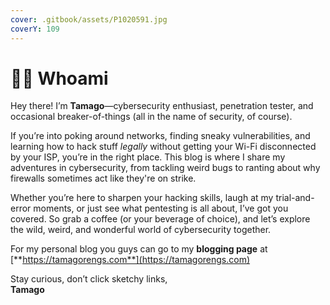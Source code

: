 ```yaml
---
cover: .gitbook/assets/P1020591.jpg
coverY: 109
---
```


# 👨‍💻 Whoami

Hey there! I’m **Tamago**—cybersecurity enthusiast, penetration tester, and occasional breaker-of-things (all in the name of security, of course).

If you’re into poking around networks, finding sneaky vulnerabilities, and learning how to hack stuff _legally_ without getting your Wi-Fi disconnected by your ISP, you’re in the right place. This blog is where I share my adventures in cybersecurity, from tackling weird bugs to ranting about why firewalls sometimes act like they're on strike.

Whether you’re here to sharpen your hacking skills, laugh at my trial-and-error moments, or just see what pentesting is all about, I’ve got you covered. So grab a coffee (or your beverage of choice), and let’s explore the wild, weird, and wonderful world of cybersecurity together.

For my personal blog you guys can go to my **blogging page** at [**https://tamagorengs.com**](https://tamagorengs.com)

Stay curious, don’t click sketchy links,\
**Tamago**

